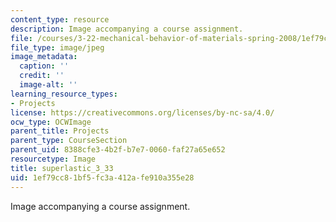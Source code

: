 ```yaml
---
content_type: resource
description: Image accompanying a course assignment.
file: /courses/3-22-mechanical-behavior-of-materials-spring-2008/1ef79cc81bf5fc3a412afe910a355e28_superlastic_3_33.jpg
file_type: image/jpeg
image_metadata:
  caption: ''
  credit: ''
  image-alt: ''
learning_resource_types:
- Projects
license: https://creativecommons.org/licenses/by-nc-sa/4.0/
ocw_type: OCWImage
parent_title: Projects
parent_type: CourseSection
parent_uid: 8388cfe3-4b2f-b7e7-0060-faf27a65e652
resourcetype: Image
title: superlastic_3_33
uid: 1ef79cc8-1bf5-fc3a-412a-fe910a355e28
---
```

Image accompanying a course assignment.